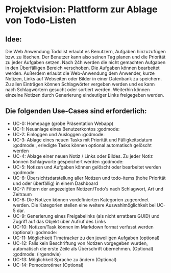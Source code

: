# Projektvision: Plattform zur Ablage von Todo-Listen

## Idee:
Die Web Anwendung Todolist erlaubt es Benutzern, Aufgaben hinzuzufügen bzw. zu löschen. Der Benutzer kann also seinen Tag planen und die Priorität zu jeder Aufgaben setzen. Nach 24h werden die nicht gemachten Aufgaben in den Überfälligen Bereich verschoben. Die Aufgaben können bearbeitet werden.
Außerdem erlaubt die Web-Anwendung dem Anwender, kurze Notizen, Links auf Webseiten oder Bilder in einer Datenbank zu speichern.
Zu allen Einträgen können Schlagwörter vergeben werden und es kann nach Schlagwörtern gesucht oder sortiert werden.
Weiterhin können einzelne Notizen durch Generierung eindeutiger Links freigegeben werden.

## Die folgenden Use-Cases sind erforderlich:
+ UC-0: Homepage (grobe Präsentation Webapp)
+ UC-1: Neuanlage eines Benutzerkontos :godmode:
+ UC-2: Einloggen und Ausloggen :godmode:
+ UC-3: Ablage eines neuen Tasks mit Priorität und Fälligkeitsdatum :godmode:, erledigte Tasks können optional automatisch gelöscht werden
+ UC-4: Ablage einer neuen Notiz / Links oder Bildes. Zu jeder Notiz können Schlagworte gespeichert werden :godmode:
+ UC-5: Notizen und Aufgaben können gelöscht oder bearbeitet werden :godmode:
+ UC-6: Übersichtsdarstellung aller Notizen und todo-items (hohe Priorität und oder überfällig) in einem Dashboard
+ UC-7: Filtern der angezeigten Notizen/Todo's nach Schlagwort, Art und Zeitraum
+ UC-8: Die Notizen können vordefinierten Kategorien zugeordnet werden. Die Kategorien stellen eine weitere Auswahlmöglichkeit bei UC-5 dar.
+ UC-9: Generierung eines Freigabelinks (als nicht erratbare GUID) und Zugriff auf das Objekt über Aufruf des Links
+ UC-10: Notizen/Task können im Markdown format verfasst werden (optional) :godmode:
+ UC-11: Möglichkeit Timetracker zu den jeweiligen Aufgaben (optional)
+ UC-12: Falls kein Beschriftung von Notizen vorgegeben wurden, automatisch die erste Zeile als Überschrift übernehmen. (Optional) :godmode: (irgendwie)
+ UC-13: Möglichkeit Sprache zu ändern (Optional)
+ UC-14: Pomodorotimer (Optional)
